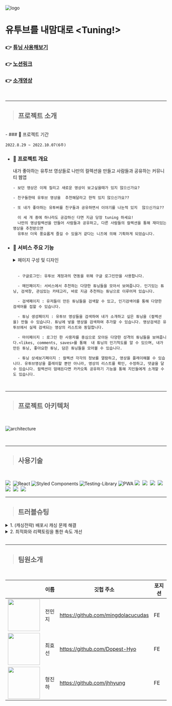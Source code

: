 ![logo](https://slack-imgs.com/?c=1&o1=ro&url=https%3A%2F%2Fwww.notion.so%2Fimage%2Fhttps%253A%252F%252Fs3-us-west-2.amazonaws.com%252Fsecure.notion-static.com%252Ff43a48d8-ad3a-4f3f-8e61-9cc772bf7736%252Fproject_cover_image.png%3Ftable%3Dblock%26id%3D154a5009-0fe5-4651-9c80-d130f5f775b7%26spaceId%3D25baf198-14f4-4c01-b098-e9973b36b6ee%26width%3D2000%26userId%3D%26cache%3Dv2)

# 유투브를 내맘대로 <Tuning!>

### 👉 [튜닝 사용해보기](https://www.tube-tuning.com/)

### 👉 [노션링크](https://www.notion.so/bohyeonkim/154a50090fe546519c80d130f5f775b7)

### 👉 [소개영상](https://www.youtube.com/watch?v=qcqPacw5v_Q)

<br>

---

> ## 프로젝트 소개

  <br>
- ### 📆 프로젝트 기간

`2022.8.29 ~ 2022.10.07(6주)`

- ### 📢 프로젝트 개요

  내가 좋아하는 유투브 영상들로 나만의 컬렉션을 만들고 사람들과 공유하는 커뮤니티 웹앱

      - 보던 영상은 이제 질리고 새로운 영상이 보고싶을때가 있지 않으신가요?

      - 친구들한테 유투브 영상을  추천해달라고 한적 있지 않으신가요??

      - 또 내가 좋아하는 유투버를 친구들과 공유하면서 이야기를 나눈적 있지  않으신가요??

        이 세 개 중에 하나라도 공감하신 다면 지금 당장 tuning 하세요!
        나만의 영상컬렉션을 만들어 사람들과 공유하고, 다른 사람들의 컬렉션을 통해 재미있는 영상을 추천받으면
        유투브 더욱 풍요롭게 즐길 수 있을거 같다는 니즈에 의해 기획하게 되었습니다.

* ### 📲 서비스 주요 기능

    <details>
    <summary> 페이지 구성 및 디자인</summary>
    <div markdown="1">

  ![페이지 이미지](https://s3.us-west-2.amazonaws.com/secure.notion-static.com/d53fa4d0-763d-49dd-bd0d-cdeae4f6cdf9/Untitled.png?X-Amz-Algorithm=AWS4-HMAC-SHA256&X-Amz-Content-Sha256=UNSIGNED-PAYLOAD&X-Amz-Credential=AKIAT73L2G45EIPT3X45%2F20221003%2Fus-west-2%2Fs3%2Faws4_request&X-Amz-Date=20221003T115458Z&X-Amz-Expires=86400&X-Amz-Signature=f7d2f4776e661463c372322576fa0ea659ed911375d4c09dde2b82de76715d96&X-Amz-SignedHeaders=host&response-content-disposition=filename%20%3D%22Untitled.png%22&x-id=GetObject)

    </div>
    </details>
    <br>

        - 구글로그인: 유투브 계정과의 연동을 위해 구글 로그인만을 사용합니다.

        - 메인페이지: 서비스에서 추천하는 다양한 튜닝들을 모아서 보여줍니다. 인기있는 튜닝, 검색창, 관심있는 카테고리, 바로 지금 추천하는 튜닝으로 이루어져 있습니다.

        - 검색페이지 : 유저들이 만든 튜닝들을 검색할 수 있고, 인기검색어를 통해 다양한 검색어를 접할 수 있습니다.

        - 튜닝 생성페이지 : 유투브 영상들을 검색하여 내가 소개하고 싶은 튜닝을 (컬렉션을) 만들 수 있습니다. 튜닝에 넣을 영상을 검색하여 추가할 수 있습니다. 영상검색은 유투브에서 실제 검색되는 영상의 리스트와 동일합니다.

        - 마이페이지 : 로그인 한 사용자를 중심으로 모아둔 다양한 성격의 튜닝들을 보여줍니다.<likes, comments, saves>를 통해  내 튜닝의 인기척도를 알 수 있으며, 내가 만든 튜닝, 좋아요한 튜닝, 담은 튜닝들을 모아볼 수 있습니다.

        - 튜닝 상세보기페이지 : 컬렉션 각각의 정보를 열람하고, 영상을 플레이해볼 수 있습니다. 유투브영상을 플레이할 뿐만 아니라, 영상의 리스트를 확인, 수정하고, 댓글을 달 수 있습니다. 컬렉션이 맘에든다면 카카오톡 공유하기 기능을 통해 지인들에게 소개할 수도 있습니다.

<br>

---

> ## 프로젝트 아키텍처

 <br>
 
![architecture](https://figma-alpha-api.s3.us-west-2.amazonaws.com/images/db1c34b9-3670-472f-89c4-80b65acd4874)

<br>

---

> ## 사용기술

<br>

<img src="https://img.shields.io/badge/JavaScript-F7DF1E?style=for-the-badge&logo=JavaScript&logoColor=black"/>&nbsp;
![React](https://img.shields.io/badge/react-%2320232a.svg?style=for-the-badge&logo=react&logoColor=%2361DAFB)
![Styled Components](https://img.shields.io/badge/styled--components-DB7093?style=for-the-badge&logo=styled-components&logoColor=white)
![Testing-Library](https://img.shields.io/badge/-TestingLibrary-%23E33332?style=for-the-badge&logo=testing-library&logoColor=white)
![PWA](https://img.shields.io/badge/-PWA-%23593d88?style=for-the-badge&logo=PWA&logoColor=white)
<img src="https://img.shields.io/badge/Redux Toolkit-764ABC?style=for-the-badge&logo=Redux&logoColor=white"/>&nbsp;
<img src="https://img.shields.io/badge/Axios-5A29E4?style=for-the-badge&logo=Axios&logoColor=white"/>&nbsp;
<img src="https://img.shields.io/badge/Git-F05032?style=for-the-badge&logo=Git&logoColor=white"/>&nbsp;
<img src="https://img.shields.io/badge/GitHub-181717?style=for-the-badge&logo=GitHub&logoColor=white"/>&nbsp;
<img src="https://img.shields.io/badge/GitHub Actions-2088FF?style=for-the-badge&logo=GitHub Actions&logoColor=white"/>&nbsp;
<img src="https://img.shields.io/badge/Amazon S3-569A31?style=for-the-badge&logo=Amazon S3&logoColor=white"/>&nbsp;
<img src="https://img.shields.io/badge/Amazon CloudFront-232F3E?style=for-the-badge&logo=Amazon AWS&logoColor=white"/>&nbsp;
<br>

---

> ## 트러블슈팅

<details>
 <summary> 1. (캐싱전략) 배포시 캐싱 문제 해결</summary>
<div markdown="1">
<br>
> 문제상황 (AS-IS)
<br>
배포시에  변경된 사항들이 실시간으로 업데이트 되지 못하고, 배포후 강력 새로고침을 해야 변경사항들이 반영됨. 
→ 피드백을 반영하여 수정하여도 유저들에게 변경된 사항을 바로 보여줄수 없음.**
>

> 핵심문제 정의
> <br>
> 기존의 데이터가 계속 존재하는 상황. 프론트쪽에서 캐싱이 되고 있는 곳은 총 두 곳:
> `CloudFront`와 `Service worker`에서 캐싱되고 있음을 인지
> → 네트워크 탭을 통해 확인 해보니 service worker에서 캐싱된 데이터가 들어오고 있음을 확인.

    + service worker를 register()에서 unregister()로 전환하면 변경사항이 반영되기 시작하는 것을 확인

”**서비스워커가 index.html을 캐싱하지 못하도록 해야함”**

>

> 해결방안
> <br>
> service-woker 내의 cache storage api**를 사용하여 캐싱을 커스텀 하거나 **workbox**를 통해 서비스워커를 조작하는 방법이 존재.
> workbox는 **Cache First, Network First, Network Only, Cache Only등으로 캐싱전략이 나눠져 있으며, 원하는 파일들을 선택하여 캐싱설정이 가능
> → _workbox를 통해 필수로 사용하는 icon, webp, otf형식의 파일들만 캐싱되도록 설정._\*\*

---

> 해결 후 효과 (TO-BE)
> <br>
> 필요한 파일들만 캐싱함으로써 로딩속도는 캐싱 전보다 높이고,
> 업데이트된 사항은 바로바로 업데이트 될 수 있도록 함.\*\*

 </div>
</details>

<details>
 <summary>2. 최적화와 리팩토링을 통한 속도 개선</summary>
<div markdown="1">
<br>
> 문제상황 (AS-IS)
<br>
> 유저테스트 초기에 이미지 로딩속도가 느리다는 피드백을 많이 받게됨.
> 이미지의 경우 아래 사진과 같이 이미지가 깨져서 들어오게되는 상황
> 데스크탑에서는 무리없이 작동됐으나, 모바일 환경에서 특히 느려짐.\*\*

> 핵심문제 정의
> <br>

1. 라이트하우스의 진단결과 이미지 크기가 크며, 사용하지 않는 자바스크립트 코드가 많다는 진단을 받음.
   —> 주로보여지는 유투브 썸네일의 경우, 유투브 자체 썸네일로 크기조절이 어려운 상황.
   —> 한번에 이미지를 갖고 오는 양을 줄여야 함.
2. 컴포넌트가 복잡하게 얽혀있어 리팩토링을 통해 렌더링이 적절한시기에 되지 않는 상황. 세개의 탭으로 나뉘어있는 마이페이지는 하나의 컴포넌트에서 모두 관리하고 있어 하나의 탭이 렌더링 될때마다 다른 탭들도 렌더링이 되고 있음.
   —> 한 컴포넌트에 여러개의 useEffect가 있어 마운트 속도를 지연시키고, 의존성 배열에 변화가 있을 때마다 리렌더링을 유발함.\*\*
   >

> 해결방안
> <br>
> 성능을 올리고 이미지 로딩을 빠르게 가져올 수 있는 방법들을 실행.

1.  이미지 lazy 속성 적용
2.  무한스크롤 기능을 이용하여 한번에 최대 5개의 이미지만을 불러올 수 있도록 함.
3.  React.Lazy, Suspense를 사용한 코드스플리팅
4.  탭부분을 페이지로 분리.
5.  png, jpeg파일 → webp로 전환
6.  기본적으로 쓰이는 아이콘, 글꼴 → 서비스워커의 캐싱기능을 활용
7.  추가적으로, 로딩중일 때에는 로딩스피너를 추가하여 이용자 이탈을 막고, 무한스크롤 시 스켈레톤 UI를 추가하여 대기체감시간을 줄임.\*\*
    >

---

> 해결 후 효과 (TO-BE)
> <br>
> 메인페이지 기준: 라이트하우스 성능점수 37점 —> 57점 증가/ 총로딩시간 32ms →22ms로 단축 (맥북에어기준)
> 초기의 이미지 로딩이 느리다는 피드백 감소 + 로딩중 이미지가 깨지는 현상 사라짐.\*\*

> 👀리팩토링 전
> ![전](https://www.notion.so/image/https%3A%2F%2Fs3-us-west-2.amazonaws.com%2Fsecure.notion-static.com%2F814e39e2-0ec0-4bbd-a51e-ba83e311a1c5%2FIMG_A5D374C54241-1.jpeg?table=block&id=948bb06d-efdf-413f-93a9-4564496a7328&spaceId=25baf198-14f4-4c01-b098-e9973b36b6ee&width=2000&userId=119a1556-1a9b-48c3-ac40-92daf6d156cf&cache=v2)

> 👀리팩토링 후
> ![후](https://www.notion.so/image/https%3A%2F%2Fs3-us-west-2.amazonaws.com%2Fsecure.notion-static.com%2F98c0a12f-83f4-49fe-b06c-a1a2b235706f%2FIMG_1B45595660EB-1.jpeg?table=block&id=c1a4647f-178c-4c39-bf46-9e0a7963754f&spaceId=25baf198-14f4-4c01-b098-e9973b36b6ee&width=2000&userId=119a1556-1a9b-48c3-ac40-92daf6d156cf&cache=v2)

</div>
</details>

<br>

---

> ## 팀원소개

<br>

|                                                                                                                                                                                                                                                                                                                                                                        | 이름   | 깃헙 주소                          | 포지션 |
| ---------------------------------------------------------------------------------------------------------------------------------------------------------------------------------------------------------------------------------------------------------------------------------------------------------------------------------------------------------------------- | ------ | ---------------------------------- | ------ |
| <image src="https://www.notion.so/image/https%3A%2F%2Fs3-us-west-2.amazonaws.com%2Fsecure.notion-static.com%2F488b73fc-bb86-4a13-a51c-084a1e251eae%2FUntitled.png?table=block&id=e56653ca-f3df-4069-868d-06d6a9147d76&spaceId=25baf198-14f4-4c01-b098-e9973b36b6ee&width=2000&userId=119a1556-1a9b-48c3-ac40-92daf6d156cf&cache=v2"  width="100" height="100"></image> | 전민지 | https://github.com/mingdolacucudas | FE     |
| <image src="https://www.notion.so/image/https%3A%2F%2Fs3-us-west-2.amazonaws.com%2Fsecure.notion-static.com%2Fd1faaf66-ac2c-4317-8a5d-e93436246cd3%2FUntitled.png?table=block&id=642a009e-a26b-4f1d-8c5e-1412981b1533&spaceId=25baf198-14f4-4c01-b098-e9973b36b6ee&width=2000&userId=119a1556-1a9b-48c3-ac40-92daf6d156cf&cache=v2"  width="100" height="100"></image> | 최효선 | https://github.com/Dopest-Hyo      | FE     |
| <image src="https://www.notion.so/image/https%3A%2F%2Fs3-us-west-2.amazonaws.com%2Fsecure.notion-static.com%2F2b2dee9d-0e7e-4fb9-b432-6315e4e5f5ef%2FUntitled.png?table=block&id=ac5f2cb6-aa6c-46e3-b885-5627e25a35ad&spaceId=25baf198-14f4-4c01-b098-e9973b36b6ee&width=2000&userId=119a1556-1a9b-48c3-ac40-92daf6d156cf&cache=v2"  width="100" height="100"></image> | 형진하 | https://github.com/jhhyung         | FE     |
